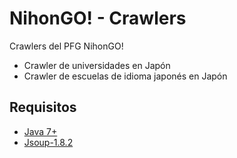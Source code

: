 # NihonGO! - Crawlers
Crawlers del PFG NihonGO!
- Crawler de universidades en Japón
- Crawler de escuelas de idioma japonés en Japón

## Requisitos
* [Java 7+](http://www.oracle.com/technetwork/java/javase/downloads/index.html)
* [Jsoup-1.8.2](http://jsoup.org/download)